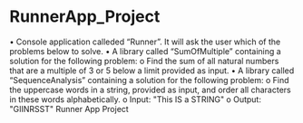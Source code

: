 # RunnerApp_Project
• Console application calleded “Runner”. It will ask the user which of the problems below to solve.
• A library called “SumOfMultiple” containing a solution for the following problem:
        o Find the sum of all natural numbers that are a multiple of 3 or 5 below a limit provided as input.
• A library called “SequenceAnalysis” containing a solution for the following problem:
       o Find the uppercase words in a string, provided as input, and order all characters in these words alphabetically.
       o Input: "This IS a STRING"
       o Output: "GIINRSST"
Runner App Project
